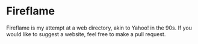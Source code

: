 # Fireflame

Fireflame is my attempt at a web directory, akin to Yahoo! in the 90s. If you would like to suggest a website, feel free to make a pull request.
